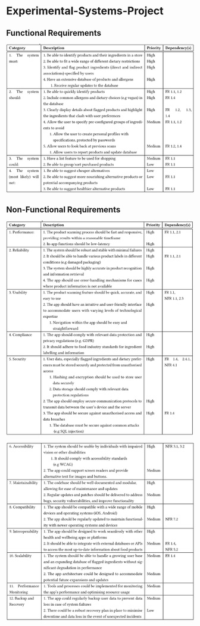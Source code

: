 # Experimental-Systems-Project

## Functional Requirements
![Alt text](image-3.png)

## Non-Functional Requirements
![Alt text](image-4.png)

![Alt text](image-5.png)




